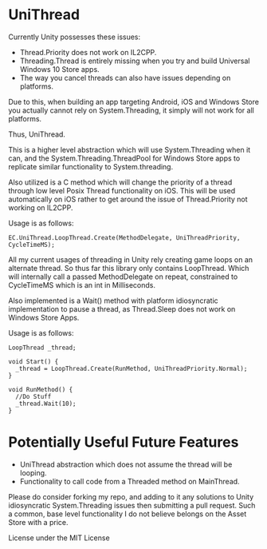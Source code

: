 UniThread
=========

Currently Unity possesses these issues:
- Thread.Priority does not work on IL2CPP.
- Threading.Thread is entirely missing when you try and build Universal Windows 10 Store apps.
- The way you cancel threads can also have issues depending on platforms.

Due to this, when building an app targeting Android, iOS and Windows Store you actually cannot rely on System.Threading, it simply will not work for all platforms.

Thus, UniThread.

This is a higher level abstraction which will use System.Threading when it can, and the System.Threading.ThreadPool for Windows Store apps to replicate similar functionality to System.threading.

Also utilized is a C method which will change the priority of a thread through low level Posix Thread functionality on iOS. This will be used automatically on iOS rather to get around the issue of Thread.Priority not working on IL2CPP.

Usage is as follows:
```
EC.UniThread.LoopThread.Create(MethodDelegate, UniThreadPriority, CycleTimeMS);
```

All my current usages of threading in Unity rely creating game loops on an alternate thread. So thus far this library only contains LoopThread. Which will internally call a passed MethodDelegate on repeat, constrained to CycleTimeMS which is an int in Milliseconds.

Also implemented is a Wait() method with platform idiosyncratic implementation to pause a thread, as Thread.Sleep does not work on Windows Store Apps.

Usage is as follows:
```
LoopThread _thread;

void Start() {
  _thread = LoopThread.Create(RunMethod, UniThreadPriority.Normal);
}

void RunMethod() {
  //Do Stuff
  _thread.Wait(10);
}
```

# Potentially Useful Future Features

- UniThread abstraction which does not assume the thread will be looping.
- Functionality to call code from a Threaded method on MainThread.

Please do consider forking my repo, and adding to it any solutions to Unity idiosyncratic System.Threading issues then submitting a pull request. Such a common, base level functionality I do not believe belongs on the Asset Store with a price.

License under the MIT License
